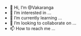 - 👋 Hi, I’m @Vakaranga
- 👀 I’m interested in ...
- 🌱 I’m currently learning ...
- 💞️ I’m looking to collaborate on ...
- 📫 How to reach me ...

<!---
Vakaranga/Vakaranga is a ✨ special ✨ repository because its `README.md` (this file) appears on your GitHub profile.
You can click the Preview link to take a look at your changes.
--->
